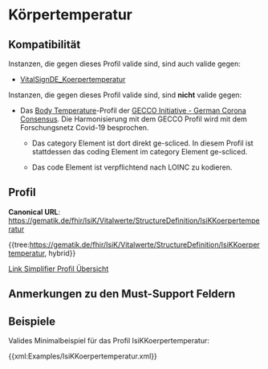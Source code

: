 # Körpertemperatur

## Kompatibilität

Instanzen, die gegen dieses Profil valide sind, sind auch valide gegen:

* [VitalSignDE_Koerpertemperatur](http://fhir.de/StructureDefinition/observation-de-vitalsign-koerpertemperatur)

Instanzen, die gegen dieses Profil valide sind, sind **nicht** valide gegen:

* Das [Body Temperature](https://www.netzwerk-universitaetsmedizin.de/fhir/StructureDefinition/body-temperature)-Profil der [GECCO Initiative - German Corona Consensus](https://simplifier.net/forschungsnetzcovid-19). Die Harmonisierung mit dem GECCO Profil wird mit dem Forschungsnetz Covid-19 besprochen.

  * Das category Element ist dort direkt ge-scliced. In diesem Profil ist stattdessen das coding Element im category Element ge-scliced.

  * Das code Element ist verpflichtend nach LOINC zu kodieren.

## Profil

**Canonical URL**: https://gematik.de/fhir/IsiK/Vitalwerte/StructureDefinition/IsiKKoerpertemperatur

{{tree:https://gematik.de/fhir/IsiK/Vitalwerte/StructureDefinition/IsiKKoerpertemperatur, hybrid}}

[Link Simplifier Profil Übersicht](https://gematik.de/fhir/IsiK/Vitalwerte/StructureDefinition/IsiKKoerpertemperatur)

## Anmerkungen zu den Must-Support Feldern

## Beispiele

Valides Minimalbeispiel für das Profil IsiKKoerpertemperatur:

{{xml:Examples/IsiKKoerpertemperatur.xml}}
